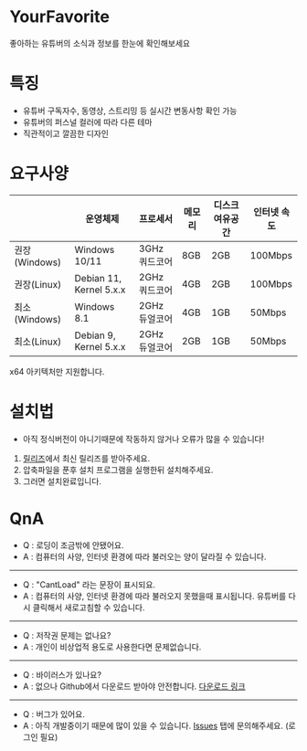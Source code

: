 # YourFavorite
좋아하는 유튜버의 소식과 정보를 한눈에 확인해보세요

# 특징
* 유튜버 구독자수, 동영상, 스트리밍 등 실시간 변동사항 확인 가능
* 유튜버의 퍼스널 컬러에 따라 다른 테마
* 직관적이고 깔끔한 디자인

# 요구사양
||운영체제|프로세서|메모리|디스크 여유공간|인터넷 속도|
|-|-|-|-|-|-|
|권장(Windows)|Windows 10/11|3GHz 쿼드코어|8GB|2GB|100Mbps|
|권장(Linux)|Debian 11, Kernel 5.x.x|2GHz 쿼드코어|4GB|2GB|100Mbps|
|최소(Windows)|Windows 8.1|2GHz 듀얼코어|4GB|1GB|50Mbps|
|최소(Linux)|Debian 9, Kernel 5.x.x|2GHz 듀얼코어|2GB|1GB|50Mbps|

x64 아키텍처만 지원합니다.

# 설치법
- 아직 정식버전이 아니기때문에 작동하지 않거나 오류가 많을 수 있습니다!

1. [릴리즈](https://github.com/cottons-kr/YourFavorite/releases)에서 최신 릴리즈를 받아주세요.
2. 압축파일을 푼후 설치 프로그램을 실행한뒤 설치해주세요.
3. 그러면 설치완료입니다.

# QnA
- Q : 로딩이 조금밖에 안됐어요.
- A : 컴퓨터의 사양, 인터넷 환경에 따라 불러오는 양이 달라질 수 있습니다.
-----
- Q : "CantLoad" 라는 문장이 표시되요.
- A : 컴퓨터의 사양, 인터넷 환경에 따라 불러오지 못했을때 표시됩니다. 유튜버를 다시 클릭해서 새로고침할 수 있습니다.
-----
- Q : 저작권 문제는 없나요?
- A : 개인이 비상업적 용도로 사용한다면 문제없습니다.
-----
- Q : 바이러스가 있나요?
- A : 없으나 Github에서 다운로드 받아야 안전합니다. [다운로드 링크](https://github.com/cottons-kr/YourFavorite/releases)
-----
- Q : 버그가 있어요.
- A : 아직 개발중이기 때문에 많이 있을 수 있습니다. [Issues](https://github.com/cottons-kr/YourFavorite/issues) 탭에 문의해주세요. (로그인 필요)
